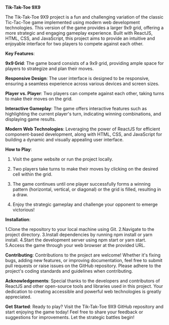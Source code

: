 **Tik-Tak-Toe 9X9**

The Tik-Tak-Toe 9X9 project is a fun and challenging variation of the classic Tic-Tac-Toe game implemented using modern web development technologies. This version of the game provides a larger 9x9 grid, offering a more strategic and engaging gameplay experience. Built with ReactJS, HTML, CSS, and JavaScript, this project aims to provide an intuitive and enjoyable interface for two players to compete against each other.

**Key Features**:

**9x9 Grid**: The game board consists of a 9x9 grid, providing ample space for players to strategize and plan their moves.

**Responsive Design**: The user interface is designed to be responsive, ensuring a seamless experience across various devices and screen sizes.

**Player vs. Player**: Two players can compete against each other, taking turns to make their moves on the grid.

**Interactive Gameplay**: The game offers interactive features such as highlighting the current player's turn, indicating winning combinations, and displaying game results.

**Modern Web Technologies**: Leveraging the power of ReactJS for efficient component-based development, along with HTML, CSS, and JavaScript for building a dynamic and visually appealing user interface.

**How to Play**:
1. Visit the game website or run the project locally.

2. Two players take turns to make their moves by clicking on the desired cell within the grid.

3. The game continues until one player successfully forms a winning pattern (horizontal, vertical, or diagonal) or the grid is filled, resulting in a draw.

4. Enjoy the strategic gameplay and challenge your opponent to emerge victorious!

**Installation**:

1.Clone the repository to your local machine using Git.
2.Navigate to the project directory.
3.Install dependencies by running npm install or yarn install.
4.Start the development server using npm start or yarn start.
5.Access the game through your web browser at the provided URL.

**Contributing**:
Contributions to the project are welcome! Whether it's fixing bugs, adding new features, or improving documentation, feel free to submit pull requests or raise issues on the GitHub repository. Please adhere to the project's coding standards and guidelines when contributing.

**Acknowledgements**:
Special thanks to the developers and contributors of ReactJS and other open-source tools and libraries used in this project. Your dedication to creating accessible and powerful web technologies is greatly appreciated.

**Get Started**:
Ready to play? Visit the Tik-Tak-Toe 9X9 GitHub repository and start enjoying the game today! 
Feel free to share your feedback or suggestions for improvements. Let the strategic battles begin!



